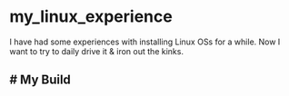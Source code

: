# my_linux_experience
I have had some experiences with installing Linux OSs for a while. Now I want to try to daily drive it &amp; iron out the kinks.

## \# My Build

